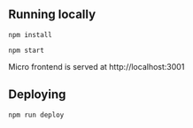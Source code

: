 ## Running locally

`npm install`

`npm start`

Micro frontend is served at http://localhost:3001

## Deploying

`npm run deploy`
